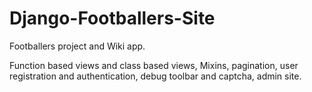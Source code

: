 # Django-Footballers-Site

Footballers project and Wiki app.

Function based views and class based views, Mixins, pagination, user registration and authentication, debug toolbar and captcha, admin site.
